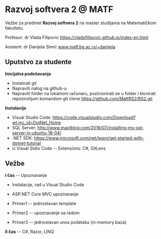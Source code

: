 # Razvoj softvera 2 @ MATF

Vezbe za predmet **Razvoj softvera 2** na master studijama na Matematičkom fakultetu.

Profesor: dr Vlada Filipovic https://vladofilipovic.github.io/index-en.html

Asistent: dr Danijela Simić www.matf.bg.ac.rs/~danijela

## Uputstvo za studente

**Inicijalna podešavanja**

* Instalirati git
* Napraviti nalog na github-u
* Napraviti folder na lokalnom računaru, pozicionirati se u folder i klonirati repozirotijum komandom git clone https://github.com/MatfRS2/RS2.git

**Instalacije**

* Visual Studio Code: https://code.visualstudio.com/Download?wt.mc_id=DotNet_Home
* SQL Server: http://www.maxtblog.com/2018/07/installing-ms-sql-server-in-ubuntu-18-04/
* .NET SDK: https://www.microsoft.com/net/learn/get-started-with-dotnet-tutorial
* U Visual Stdio Code -- Extensions: C#, GitLens


## Vežbe

**I čas** -- Upoznavanje

* Instalacije, rad u Visual Studio Code
* ASP.NET Core MVC upoznavanje

* Primer1 -- jednostavan template
* Primer2 -- upoznavanje sa radom
* Primer3 -- jednostavan unos podataka (in-memory baza)

**II čas** -- C#, Razor, LINQ

